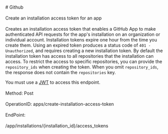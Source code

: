<br>#     Github</br>
<br>Create an installation access token for an app</br>
<br>Creates an installation access token that enables a GitHub App to make authenticated API requests for the app's installation on an organization or individual account. Installation tokens expire one hour from the time you create them. Using an expired token produces a status code of `401 - Unauthorized`, and requires creating a new installation token. By default the installation token has access to all repositories that the installation can access. To restrict the access to specific repositories, you can provide the `repository_ids` when creating the token. When you omit `repository_ids`, the response does not contain the `repositories` key.

You must use a [JWT](https://developer.github.com/apps/building-github-apps/authenticating-with-github-apps/#authenticating-as-a-github-app) to access this endpoint.</br>
<br>Method: Post</br>
<br>OperationID: apps/create-installation-access-token</br>
<br>EndPoint:</br>
<br>/app/installations/{installation_id}/access_tokens</br>
